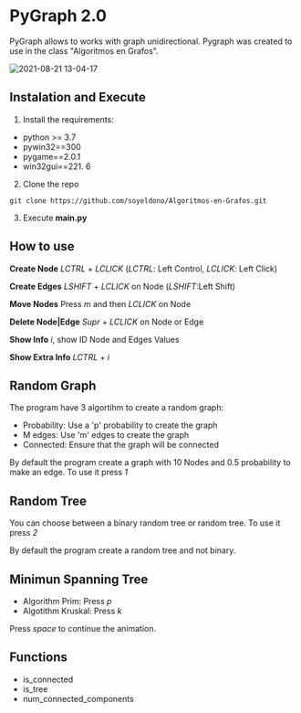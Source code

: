 # PyGraph 2.0

PyGraph allows to works with graph unidirectional. Pygraph was created to use in the class "Algoritmos en Grafos".

![2021-08-21 13-04-17](https://user-images.githubusercontent.com/38016639/130331370-347a4dee-b4ef-4f0e-8288-46583533ab98.gif)

## Instalation and Execute

1. Install the requirements:
- python >= 3.7
 - pywin32==300
 - pygame==2.0.1
 - win32gui==221. 6
2.  Clone the repo
```
git clone https://github.com/soyeldono/Algoritmos-en-Grafos.git
``` 
3. Execute **main.py**

## How to use

**Create Node** _LCTRL_ + _LCLICK_ (_LCTRL_: Left Control, _LCLICK_: Left Click)

**Create Edges** _LSHIFT_ + _LCLICK_ on Node (_LSHIFT_:Left Shift)

**Move Nodes** Press _m_ and then _LCLICK_ on Node

**Delete Node|Edge** _Supr_ + _LCLICK_ on Node or Edge

**Show Info** _i_, show ID Node and Edges Values

**Show Extra Info** _LCTRL_ + _i_

## Random Graph

The program have 3 algortihm to create a random graph:

- Probability: Use a 'p' probability to create the graph
- M edges: Use 'm' edges to create the graph
- Connected: Ensure that the graph will be connected

By default the program create a graph with 10 Nodes and 0.5 probability to make an edge. To use it press _1_

## Random Tree

You can choose between a binary random tree or random tree. To use it press _2_

By default the program create a random tree and not binary.

## Minimun Spanning Tree

- Algorithm Prim: Press _p_
- Algotithm Kruskal: Press _k_

Press _space_ to continue the animation.

## Functions

- is_connected
- is_tree
- num_connected_components
